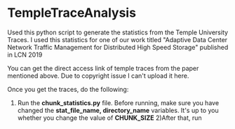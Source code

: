 # TempleTraceAnalysis
Used this python script to generate the statistics from the Temple University Traces. I used this statistics for one of our work titled "Adaptive Data Center Network Traffic Management for Distributed High Speed Storage" published in LCN 2019

You can get the direct access link of temple traces from the paper mentioned above. Due to copyright issue I can't upload it here.

Once you get the traces, do the following:

1) Run the **chunk_statistics.py** file. Before running, make sure you have changed the **stat_file_name, directory_name** variables. It's up to you whether you change the value of **CHUNK_SIZE**
2)After that, run 
